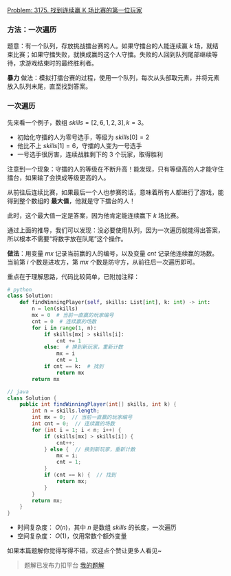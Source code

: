 [Problem: 3175. 找到连续赢 K 场比赛的第一位玩家](https://leetcode.cn/problems/find-the-first-player-to-win-k-games-in-a-row/description/)

### 方法：一次遍历

题意：有一个队列，存放挑战擂台赛的人。如果守擂台的人能连续赢 $k$ 场，就结束比赛；如果守擂失败，就换成赢的这个人守擂。失败的人回到队列尾部继续等待，求游戏结束时的最终胜利者。

**暴力** 做法：模拟打擂台赛的过程，使用一个队列，每次从头部取元素，并将元素放入队列末尾，直至找到答案。

### 一次遍历

先来看一个例子，数组 $skills=[2,6,1,2,3],k=3$。

- 初始化守擂的人为零号选手，等级为 $skills[0]=2$
- 他比不上 $skills[1]=6$，守擂的人变为一号选手
- 一号选手很厉害，连续战胜剩下的 $3$ 个玩家，取得胜利

注意到一个现象：守擂的人的等级在不断升高！能发现，只有等级高的人才能守住擂台，如果输了会换成等级更高的人。

从前往后连续比赛，如果最后一个人也参赛的话，意味着所有人都进行了游戏，能得到整个数组的 **最大值**，他就是守下擂台的人！

此时，这个最大值一定是答案，因为他肯定能连续赢下 $k$ 场比赛。

通过上面的推导，我们可以发现：没必要使用队列，因为一次遍历就能得出答案，所以根本不需要“将数字放在队尾”这个操作。

**做法**：用变量 $mx$ 记录当前赢的人的编号，以及变量 $cnt$ 记录他连续赢的场数。当前第 $i$ 个数是进攻方，第 $mx$ 个数是防守方，从前往后一次遍历即可。

重点在于理解思路，代码比较简单，已附加注释：

```Python
# python
class Solution:
    def findWinningPlayer(self, skills: List[int], k: int) -> int:
        n = len(skills)
        mx = 0  # 当前一直赢的玩家编号
        cnt = 0  # 连续赢的场数
        for i in range(1, n):
            if skills[mx] > skills[i]:
                cnt += 1
            else:  # 换到新玩家，重新计数
                mx = i
                cnt = 1
            if cnt == k:  # 找到
                return mx
        return mx
```

```Java
// java
class Solution {
    public int findWinningPlayer(int[] skills, int k) {
        int n = skills.length;
        int mx = 0;  // 当前一直赢的玩家编号
        int cnt = 0;  // 连续赢的场数
        for (int i = 1; i < n; i++) {
            if (skills[mx] > skills[i]) {
                cnt++;
            } else {  // 换到新玩家，重新计数
                mx = i;
                cnt = 1;
            }
            if (cnt == k) {  // 找到
                return mx;
            }
        }
        return mx;
    }
}
```

- 时间复杂度： $O(n)$，其中 $n$ 是数组 $skills$ 的长度，一次遍历
- 空间复杂度： $O(1)$，仅用常数个额外变量

如果本篇题解你觉得写得不错，欢迎点个赞让更多人看见~

> 题解已发布力扣平台 [我的题解](https://leetcode.cn/problems/find-the-first-player-to-win-k-games-in-a-row/solutions/2963126/mo-ni-yi-ci-bian-li-xiang-xi-chan-shu-ji-9adw/)
